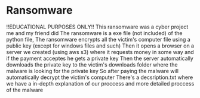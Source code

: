 # Ransomware

!!EDUCATIONAL PURPOSES ONLY!!
This ransomware was a cyber project me and my friend did
The ransomware is a exe file (not included) of the python file,
The ransomware encrypts all the victim's computer file using a public key (except for windows files and such)
Then it opens a browser on a server we created (using aws s3) where it requests money in some way and if the payment acceptes he gets a private key
Then the server automatically downloads the private key to the victim's downloads folder where the malware is looking for the private key
So after paying the malware will automatically decrypt the victim's computer
There's a decsription.txt where we have a in-depth explanation of our proccess and more detailed proccess of the malware
